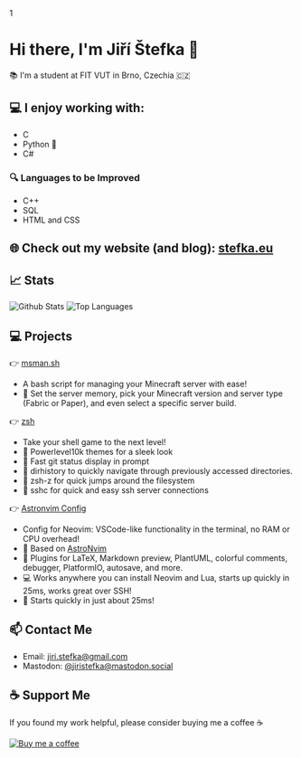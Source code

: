 1

# Hi there, I'm Jiří Štefka 👋

📚 I'm a student at FIT VUT in Brno, Czechia 🇨🇿 

## 💻 I enjoy working with:

- C
- Python 🐍
- C# 

### 🔍 Languages to be Improved

- C++
- SQL
- HTML and CSS

## 🌐 Check out my website (and blog): [stefka.eu](https://stefka.eu)

## 📈 Stats 

![Github Stats](https://github-readme-stats-jiriks74.vercel.app/api?username=jiriks74&theme=tokyonight)
![Top Languages](https://github-readme-stats-jiriks74.vercel.app/api/top-langs/?username=jiriks74&hide=html&layout=compact&theme=tokyonight)

## 💻 Projects

👉 [msman.sh](https://github.com/jiriks74/msman.sh)
- A bash script for managing your Minecraft server with ease!
- 🧠 Set the server memory, pick your Minecraft version and server type (Fabric or Paper), and even select a specific server build. 

👉 [zsh](https://github.com/jiriks74/zsh)
- Take your shell game to the next level!
- 🎨 Powerlevel10k themes for a sleek look
- 🚀 Fast git status display in prompt
- 📂 dirhistory to quickly navigate through previously accessed directories.
- 🔀 zsh-z for quick jumps around the filesystem
- 🚪 sshc for quick and easy ssh server connections

👉 [Astronvim Config](https://github.com/jiriks74/astronvim_config)
- Config for Neovim: VSCode-like functionality in the terminal, no RAM or CPU overhead!
- 🌟 Based on [AstroNvim](https://astronvim.github.io)
- 🔌 Plugins for LaTeX, Markdown preview, PlantUML, colorful comments, debugger, PlatformIO, autosave, and more.
- 💻 Works anywhere you can install Neovim and Lua, starts up quickly in 25ms, works great over SSH!
- 🚀 Starts quickly in just about 25ms!


## 📫 Contact Me

- Email: [jiri.stefka@gmail.com](mailto:jiri.stefka@gmail.com)
- Mastodon: [@jiristefka@mastodon.social](https://mastodon.social/@jiristefka)

## ☕️ Support Me

If you found my work helpful, please consider buying me a coffee ☕️ 

<a href="https://ko-fi.com/jiriks74"><img src="https://github.com/appcraftstudio/buymeacoffee/raw/master/Images/snapshot-bmc-button.png" alt="Buy me a coffee"></a>
